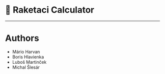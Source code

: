 # :rocket: Raketaci  Calculator
_____
# Authors
 * Mário Harvan
 * Boris Hlavienka
 * Luboš Martinček
 * Michal Šlesár 
 
